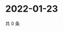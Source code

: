 # 2022-01-23

共 0 条

<!-- BEGIN WEIBO -->
<!-- 最后更新时间 Sun Jan 23 2022 17:13:19 GMT+0800 (China Standard Time) -->

<!-- END WEIBO -->
